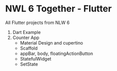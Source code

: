 # NWL 6 Together - Flutter
All Flutter projects from NLW 6

1. Dart Example
2. Counter App
    * Material Design and cupertino
    * Scaffold
    * appBar, body, floatingActionButton
    * StatefulWidget
    * SetState
